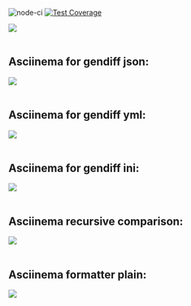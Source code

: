 ![node-ci](https://github.com/MYiLA/frontend-project-lvl2/workflows/node-ci/badge.svg)
[![Test Coverage](https://api.codeclimate.com/v1/badges/b23a7789e04850f783d8/test_coverage)](https://codeclimate.com/github/MYiLA/frontend-project-lvl2/test_coverage)

<a href="https://codeclimate.com/github/MYiLA/frontend-project-lvl2/maintainability">
  <img src="https://api.codeclimate.com/v1/badges/b23a7789e04850f783d8/maintainability" />
</a>

<br>
<br>

<h2>Asciinema for gendiff json:</h2>
<a href="https://asciinema.org/a/fh8RDVQfwX2sgzdMBb0e6iENM" target="_blank"><img src="https://asciinema.org/a/fh8RDVQfwX2sgzdMBb0e6iENM.svg" /></a>

<br>
<br>

<h2>Asciinema for gendiff yml:</h2>
<a href="https://asciinema.org/a/BgoQh7ho2ciIKzJKQqQaQwMce" target="_blank"><img src="https://asciinema.org/a/BgoQh7ho2ciIKzJKQqQaQwMce.svg" /></a>

<br>
<br>

<h2>Asciinema for gendiff ini:</h2>
<a href="https://asciinema.org/a/LodfJVKDCBkOdQQ7DYUSJQcNa" target="_blank"><img src="https://asciinema.org/a/LodfJVKDCBkOdQQ7DYUSJQcNa.svg" /></a>

<br>
<br>

<h2>Asciinema recursive comparison:</h2>
<a href="https://asciinema.org/a/kUmzneO2pjudqEwQ5If5Z6uVT" target="_blank"><img src="https://asciinema.org/a/kUmzneO2pjudqEwQ5If5Z6uVT.svg" /></a>

<br>
<br>

<h2>Asciinema formatter plain:</h2>
<a href="https://asciinema.org/a/ThdoL8s0so31TC9KCfAbuLhQ4" target="_blank"><img src="https://asciinema.org/a/ThdoL8s0so31TC9KCfAbuLhQ4.svg" /></a>